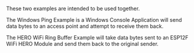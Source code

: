 These two examples are intended to be used together.

The Windows Ping Example is a Windows Console Application will send data bytes to an access point and attempt to receive them back.

The HERO WiFi Ring Buffer Example will take data bytes sent to an ESP12F WiFi HERO Module and send them back to the original sender.